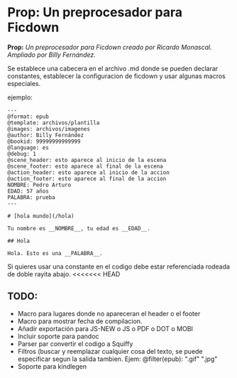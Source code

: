 # Prop: Un preprocesador para Ficdown

**Prop:** *Un preprocesador para Ficdown creado por Ricardo Monascal. Ampliado por Billy Fernández.*

Se establece una cabecera en el archivo .md donde se pueden declarar constantes, establecer la configuracion de ficdown y usar algunas macros especiales.

ejemplo:
```
---
@format: epub
@template: archivos/plantilla
@images: archivos/imagenes
@author: Billy Fernández
@bookid: 99999999999999
@language: es
@debug: 1
@scene_header: esto aparece al inicio de la escena
@scene_footer: esto aparece al final de la escena
@action_header: esto aparece al inicio de la accion
@action_footer: esto aparece al final de la accion
NOMBRE: Pedro Arturo
EDAD: 57 años
PALABRA: prueba
---

# [hola mundo](/hola)

Tu nombre es __NOMBRE__, tu edad es __EDAD__.

## Hola

Hola. Esto es una __PALABRA__.
```

Si quieres usar una constante en el codigo debe estar referenciada rodeada de doble rayita abajo.
<<<<<<< HEAD

## TODO:

- Macro  para lugares donde no apareceran el header o el footer
- Macro para mostrar fecha de compilacion.
- Añadir exportación para JS-NEW o JS o PDF o DOT o MOBI
- Incluir soporte para pandoc
- Parser par convertir el codigo a Squiffy
- Filtros (buscar y reemplazar cualquier cosa del texto, se puede especificar segun la salida tambien. Ejem: @filter(epub): ".gif" ".jpg"
- Soporte para kindlegen